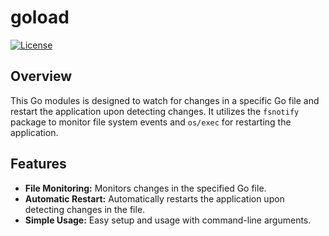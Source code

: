 # goload

[![License](https://img.shields.io/badge/License-MIT-blue.svg)](LICENSE)

## Overview

This Go modules is designed to watch for changes in a specific Go file and restart the application upon detecting changes. It utilizes the `fsnotify` package to monitor file system events and `os/exec` for restarting the application.

## Features

- **File Monitoring:** Monitors changes in the specified Go file.
- **Automatic Restart:** Automatically restarts the application upon detecting changes in the file.
- **Simple Usage:** Easy setup and usage with command-line arguments.

